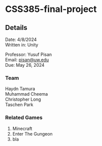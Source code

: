 # CSS385-final-project

## Details
Date: 4/8/2024<br>
Written in: Unity<br>

Professor: Yusuf Pisan<br>
Email: pisan@uw.edu<br>
Due: May 26, 2024<br>

### Team

Haydn Tamura<br>
Muhammad Cheema<br>
Christopher Long<br>
Taschen Park<br>

### Related Games
1. Minecraft 
2. Enter The Gungeon 
3. bla
